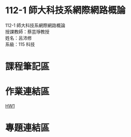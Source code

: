 # 112-1 師大科技系網際網路概論  
112-1 師大科技系網際網路概論  
授課教師：蔡芸琤教授  
姓名：呂沛修  
系級：115 科技  
# 課程筆記區  
# 作業連結區
[HW1](https://jaison5.github.io/mymyweb/)  

# 專題連結區 



